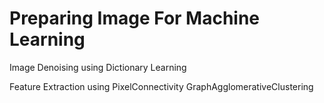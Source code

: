 # Preparing Image For Machine Learning

Image Denoising using Dictionary Learning

Feature Extraction using PixelConnectivity GraphAgglomerativeClustering
